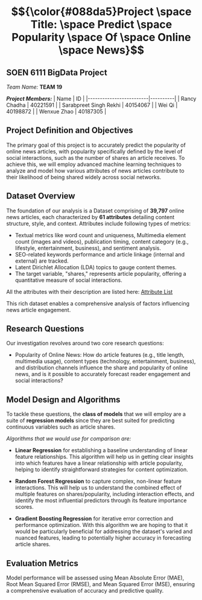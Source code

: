 # $${\color{#088da5}Project \space Title: \space Predict \space Popularity \space Of \space Online \space News}$$

## SOEN 6111 BigData Project
_Team Name:_ **TEAM 19**

**_Project Members:_**
| Name                    | ID       |
|-------------------------|----------|
| Rancy Chadha            | 40221591 |
| Sarabpreet Singh Rekhi  | 40154067 |
| Wei Qi                  | 40198872 |
| Wenxue Zhao             | 40187305 |

## Project Definition and Objectives

The primary goal of this project is to accurately predict the popularity of online news articles, with popularity specifically defined by the level of social interactions, such as the number of shares an article receives. To achieve this, we will employ advanced machine learning techniques to analyze and model how various attributes of news articles contribute to their likelihood of being shared widely across social networks.

## Dataset Overview

The foundation of our analysis is a Dataset comprising of **39,797** online news articles, each characterized by **61 attributes** detailing content structure, style, and context. 
Attributes include following types of metrics:
- Textual metrics like word count and uniqueness, Multimedia element count (images and videos), publication timing, content category (e.g., lifestyle, entertainment, business), and sentiment analysis. 
- SEO-related keywords performance and article linkage (internal and external) are tracked. 
- Latent Dirichlet Allocation (LDA) topics to gauge content themes. 
- The target variable, "shares," represents article popularity, offering a quantitative measure of social interactions. 

All the attributes with their description are listed here: [Attribute List](https://github.com/SOEN-6111-BIGDATA-TEAM-19/Predicting_The_Popularity_of_Online_News/blob/main/resources/AttributeDescription.md)

This rich dataset enables a comprehensive analysis of factors influencing news article engagement.

## Research Questions

Our investigation revolves around two core research questions:

* Popularity of Online News: How do article features (e.g., title length, multimedia usage), content types (technology, entertainment, business), and distribution channels influence the share and popularity of online news, and is it possible to accurately forecast reader engagement and social interactions?

## Model Design and Algorithms

To tackle these questions, the **class of models** that we will employ are a suite of **regression models** since they are best suited for predicting continuous variables such as article shares. 

_Algorithms that we would use for comparison are:_

- **Linear Regression** for establishing a baseline understanding of linear feature relationships. This algorithm will help us in getting clear insights into which features have a linear relationship with article popularity, helping to identify straightforward strategies for content optimization.

- **Random Forest Regression** to capture complex, non-linear feature interactions. This will help us to understand the combined effect of multiple features on shares/popularity, including interaction effects, and identify the most influential predictors through its feature importance scores.

- **Gradient Boosting Regression** for iterative error correction and performance optimization. With this algorithm we are hoping to that it would be particularly beneficial for addressing the dataset's varied and nuanced features, leading to potentially higher accuracy in forecasting article shares.

## Evaluation Metrics

Model performance will be assessed using Mean Absolute Error (MAE), Root Mean Squared Error (RMSE), and Mean Squared Error (MSE), ensuring a comprehensive evaluation of accuracy and predictive quality.
